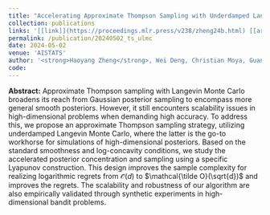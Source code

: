 ```yaml
---
title: "Accelerating Approximate Thompson Sampling with Underdamped Langevin Monte Carlo"
collection: publications
links: '[[link]](https://proceedings.mlr.press/v238/zheng24b.html) [[arxiv]](https://arxiv.org/abs/2401.11665) [[code]](https://github.com/haoyangzheng1996/ts_ulmc) [[poster]](/files/publication/AISTATS2024.pdf)'
permalink: /publication/20240502_ts_ulmc
date: 2024-05-02
venue: 'AISTATS'
author: '<strong>Haoyang Zheng</strong>, Wei Deng, Christian Moya, Guang Lin'
code:
---
```

<!-- [this document]({{ site.url }}/files/publication/AISTATS2024.pdf) -->
<strong>Abstract:</strong>
Approximate Thompson sampling with Langevin Monte Carlo broadens its reach from Gaussian posterior sampling to encompass more general smooth posteriors. However, it still encounters scalability issues in high-dimensional problems when demanding high accuracy. To address this, we propose an approximate Thompson sampling strategy, utilizing underdamped Langevin Monte Carlo, where the latter is the go-to workhorse for simulations of high-dimensional posteriors. Based on the standard smoothness and log-concavity conditions, we study the accelerated posterior concentration and sampling using a specific Lyapunov construction. This design improves the sample complexity for realizing logarithmic regrets from $\mathcal{\tilde O}(d)$ to $\mathcal{\tilde O}(\sqrt{d})$ and improves the regrets. The scalability and robustness of our algorithm are also empirically validated through synthetic experiments in high-dimensional bandit problems.

